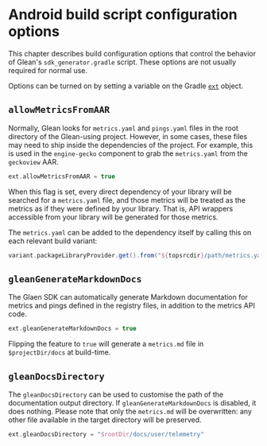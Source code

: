 # Android build script configuration options

This chapter describes build configuration options that control the behavior of Glean's `sdk_generator.gradle` script.
These options are not usually required for normal use.

Options can be turned on by setting a variable on the Gradle [`ext`](https://docs.gradle.org/current/dsl/org.gradle.api.plugins.ExtraPropertiesExtension.html) object.

## `allowMetricsFromAAR`

Normally, Glean looks for `metrics.yaml` and `pings.yaml` files in the root directory of the Glean-using project.
However, in some cases, these files may need to ship inside the dependencies of the project.
For example, this is used in the `engine-gecko` component to grab the `metrics.yaml` from the `geckoview` AAR.

```groovy
ext.allowMetricsFromAAR = true
```

When this flag is set, every direct dependency of your library will be searched for a `metrics.yaml` file, and those metrics will be treated as the metrics as if they were defined by your library.
That is, API wrappers accessible from your library will be generated for those metrics.

The `metrics.yaml` can be added to the dependency itself by calling this on each relevant build variant:

```groovy
variant.packageLibraryProvider.get().from("${topsrcdir}/path/metrics.yaml")
```

## `gleanGenerateMarkdownDocs`

The Glaen SDK can automatically generate Markdown documentation for metrics and pings defined in the registry files, in addition to the metrics API code.

```groovy
ext.gleanGenerateMarkdownDocs = true
```

Flipping the feature to `true` will generate a `metrics.md` file in `$projectDir/docs` at build-time.

## `gleanDocsDirectory`

The `gleanDocsDirectory` can be used to customise the path of the documentation output directory.
If `gleanGenerateMarkdownDocs` is disabled, it does nothing.
Please note that only the `metrics.md` will be overwritten: any other file available in the target directory will be preserved.

```groovy
ext.gleanDocsDirectory = "$rootDir/docs/user/telemetry"
```
